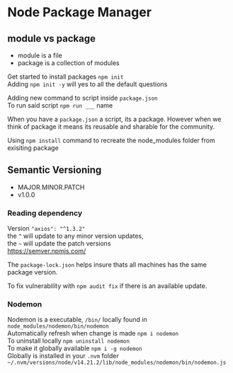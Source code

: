 # Node Package Manager

## module vs package 
- module is a file
- package is a collection of modules

Get started to install packages `npm init`  
Adding `npm init -y` will yes to all the default questions  

Adding new command to script inside `package.json`  
To run said script `npm run ___`  name  

When you have a `package.json` a script, its a package. However when we think of package it means its reusable and sharable for the community. 

Using `npm install` command to recreate the node_modules folder from exisiting package  

## Semantic Versioning 
- MAJOR.MINOR.PATCH 
- v1.0.0    

### Reading dependency 
Version `"axios": "^1.3.2"`   
the `^` will update to any minor version updates,  
the `~` will update the patch versions     
https://semver.npmjs.com/  

The `package-lock.json` helps insure thats all machines has the same package version. 

To fix vulnerability with `npm audit fix` if there is an available update.  

### Nodemon
Nodemon is a executable, `/bin/` locally found in `node_modules/nodemon/bin/nodemon`   
Automatically refresh when change is made `npm i nodemon`  
To uninstall locally `npm uninstall nodemon`   
To make it globally available `npm i -g nodemon`  
Globally is installed in your `.nvm` folder `~/.nvm/versions/node/v14.21.2/lib/node_modules/nodemon/bin/nodemon.js`    
